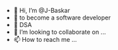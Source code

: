 - 👋 Hi, I’m @J-Baskar
- 👀 to become a software developer 
- 🌱 DSA 
- 💞️ I’m looking to collaborate on ...
- 📫 How to reach me ...

<!---
J-Baskar/J-Baskar is a ✨ special ✨ repository because its `README.md` (this file) appears on your GitHub profile.
You can click the Preview link to take a look at your changes.
--->
